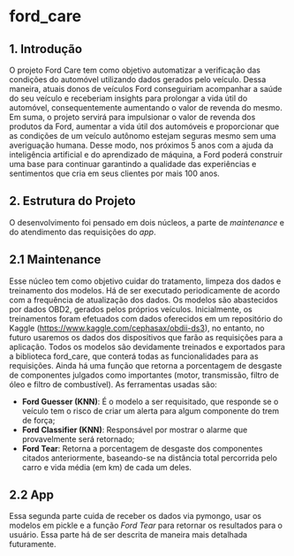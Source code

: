 # ford_care

## 1. Introdução
  O projeto Ford Care tem como objetivo automatizar a verificação das condições do automóvel utilizando dados gerados pelo veículo. Dessa maneira, atuais donos de veículos Ford conseguiriam acompanhar a saúde do seu veículo e receberiam insights para prolongar a vida útil do automóvel, consequentemente aumentando o valor de revenda do mesmo.
  Em suma, o projeto servirá para impulsionar o valor de revenda dos produtos da Ford, aumentar a vida útil dos automóveis e proporcionar que as condições de um veículo autônomo estejam seguras mesmo sem uma averiguação humana. Desse modo, nos próximos 5 anos com a ajuda da inteligência artificial e do aprendizado de máquina, a Ford poderá construir uma base para continuar garantindo a qualidade das experiências e sentimentos que cria em seus clientes por mais 100 anos. 
  

## 2. Estrutura do Projeto
  O desenvolvimento foi pensado em dois núcleos, a parte de *maintenance* e do atendimento das requisições do *app*.
  
## 2.1 Maintenance
  Esse núcleo tem como objetivo cuidar do tratamento, limpeza dos dados e treinamento dos modelos. Há de ser executado periodicamente de acordo com a frequência de atualização dos dados. Os modelos são abastecidos por dados OBD2, gerados pelos próprios veículos. Inicialmente, os treinamentos foram efetuados com dados oferecidos em um repositório do Kaggle (https://www.kaggle.com/cephasax/obdii-ds3), no entanto, no futuro usaremos os dados dos dispositivos que farão as requisições para a aplicação.
  Todos os modelos são devidamente treinados e exportados para a biblioteca ford_care, que conterá todas as funcionalidades para as requisições. Ainda há uma função que retorna a porcentagem de desgaste de componentes julgados como importantes (motor, transmissão, filtro de óleo e filtro de combustível). As ferramentas usadas são:

- **Ford Guesser (KNN)**: É o modelo a ser requisitado, que responde se o veículo tem o risco de criar um alerta para algum componente do trem de força;
- **Ford Classifier (KNN)**: Responsável por mostrar o alarme que provavelmente será retornado;
- **Ford Tear**: Retorna a porcentagem de desgaste dos componentes citados anteriormente, baseando-se na distância total percorrida pelo carro e vida média (em km) de cada um deles.

## 2.2 App
  Essa segunda parte cuida de receber os dados via pymongo, usar os modelos em pickle e a função *Ford Tear* para retornar os resultados para o usuário. Essa parte há de ser descrita de maneira mais detalhada futuramente.
